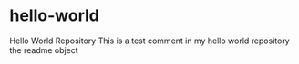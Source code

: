 # hello-world
Hello World Repository
This is a test comment in my hello world repository the readme object

